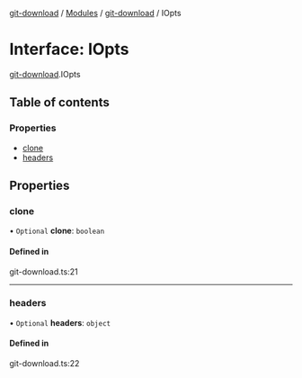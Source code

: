 [git-download](../README.md) / [Modules](../modules.md) / [git-download](../modules/git_download.md) / IOpts

# Interface: IOpts

[git-download](../modules/git_download.md).IOpts

## Table of contents

### Properties

- [clone](git_download.IOpts.md#clone)
- [headers](git_download.IOpts.md#headers)

## Properties

### clone

• `Optional` **clone**: `boolean`

#### Defined in

git-download.ts:21

___

### headers

• `Optional` **headers**: `object`

#### Defined in

git-download.ts:22

